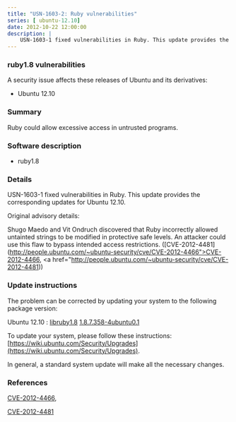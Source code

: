 ```yaml
---
title: "USN-1603-2: Ruby vulnerabilities"
series: [ ubuntu-12.10]
date: 2012-10-22 12:00:00
description: |
    USN-1603-1 fixed vulnerabilities in Ruby. This update provides the corresponding updates for Ubuntu 12.10.
--- 
```

 
### ruby1.8 vulnerabilities

A security issue affects these releases of Ubuntu and its derivatives:

* Ubuntu 12.10

### Summary

Ruby could allow excessive access in untrusted programs. 

### Software description

* ruby1.8 

### Details

USN-1603-1 fixed vulnerabilities in Ruby. This update provides the corresponding updates for Ubuntu 12.10.

Original advisory details:

 Shugo Maedo and Vit Ondruch discovered that Ruby incorrectly allowed untainted strings to be modified in protective safe levels. An attacker could use this flaw to bypass intended access restrictions. ([CVE-2012-4481](http://people.ubuntu.com/~ubuntu-security/cve/CVE-2012-4466">CVE-2012-4466</a>, <a href="http://people.ubuntu.com/~ubuntu-security/cve/CVE-2012-4481)) 

### Update instructions

The problem can be corrected by updating your system to the following package version:

Ubuntu 12.10
 : [libruby1.8](https://launchpad.net/ubuntu/+source/ruby1.8) <span> [1.8.7.358-4ubuntu0.1](https://launchpad.net/ubuntu/+source/ruby1.8/1.8.7.358-4ubuntu0.1) </span> 

To update your system, please follow these instructions: [https://wiki.ubuntu.com/Security/Upgrades](https://wiki.ubuntu.com/Security/Upgrades).

In general, a standard system update will make all the necessary changes. 

### References

 [CVE-2012-4466](http://people.ubuntu.com/~ubuntu-security/cve/CVE-2012-4466), 

 [CVE-2012-4481](http://people.ubuntu.com/~ubuntu-security/cve/CVE-2012-4481)
 

